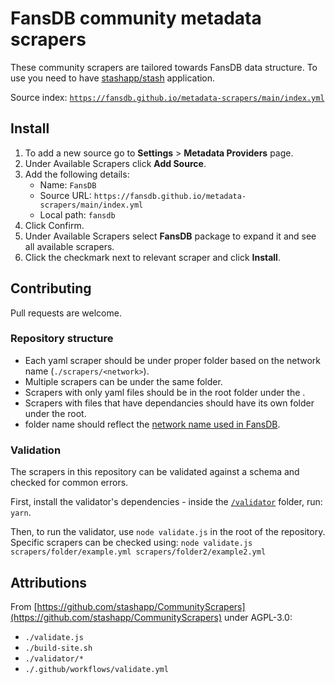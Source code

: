# FansDB community metadata scrapers

These community scrapers are tailored towards FansDB data structure. To use you need to have [stashapp/stash](https://github.com/stashapp/stash) application.

Source index: [`https://fansdb.github.io/metadata-scrapers/main/index.yml`](https://fansdb.github.io/metadata-scrapers/main/index.yml)

## Install 

1. To add a new source go to **Settings** > **Metadata Providers** page.
1. Under Available Scrapers click **Add Source**.
1. Add the following details:
    - Name: `FansDB`
    - Source URL: `https://fansdb.github.io/metadata-scrapers/main/index.yml`
    - Local path: `fansdb`
1. Click Confirm.
1. Under Available Scrapers select **FansDB** package to expand it and see all available scrapers.
1. Click the checkmark next to relevant scraper and click **Install**.

## Contributing

Pull requests are welcome.

### Repository structure

- Each yaml scraper should be under proper folder based on the network name (`./scrapers/<network>`). 
- Multiple scrapers can be under the same <network> folder.
- Scrapers with only yaml files should be in the root folder under the <network>. 
- Scrapers with files that have dependancies should have its own folder under the <network> root. 
- <network> folder name should reflect the [network name used in FansDB](https://docs.fansdb.cc/networks).

### Validation
The scrapers in this repository can be validated against a schema and checked for common errors.

First, install the validator's dependencies - inside the [`/validator`](./validator) folder, run: `yarn`.

Then, to run the validator, use `node validate.js` in the root of the repository.
Specific scrapers can be checked using: `node validate.js scrapers/folder/example.yml scrapers/folder2/example2.yml`

## Attributions

From [https://github.com/stashapp/CommunityScrapers](https://github.com/stashapp/CommunityScrapers) under AGPL-3.0:

- `./validate.js`
- `./build-site.sh`
- `./validator/*`
- `./.github/workflows/validate.yml`
